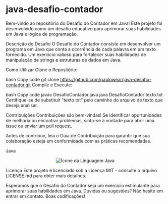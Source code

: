 # java-desafio-contador

Bem-vindo ao repositório do Desafio do Contador em Java! Este projeto foi desenvolvido como um desafio educativo para aprimorar suas habilidades em Java e lógica de programação.

Descrição do Desafio
O Desafio do Contador consiste em desenvolver um programa em Java que conta a ocorrência de cada palavra em um texto fornecido. Um exercício valioso para fortalecer suas habilidades de manipulação de strings e estruturas de dados em Java.

Como Utilizar
Clone o Repositório:

bash
Copy code
git clone https://github.com/paulowear/java-desafio-contador.git
Compile e Execute:

bash
Copy code
javac DesafioContador.java
java DesafioContador texto.txt
Certifique-se de substituir "texto.txt" pelo caminho do arquivo de texto que deseja analisar.

Contribuições
Contribuições são bem-vindas! Se identificar oportunidades de melhoria ou encontrar problemas, sinta-se à vontade para abrir uma issue ou enviar um pull request.

Antes de contribuir, leia o Guia de Contribuição para garantir que sua colaboração esteja em conformidade com as práticas recomendadas.

Java
<p align="center">
  <img src="https://img.icons8.com/color/96/000000/java-coffee-cup-logo.png" alt="Ícone da Linguagem Java">
</p>
Licença
Este projeto é licenciado sob a Licença MIT - consulte o arquivo LICENSE.md para obter mais detalhes.

Esperamos que o Desafio do Contador seja um exercício estimulante para aprimorar suas habilidades em Java. Dúvidas ou sugestões? Não hesite em entrar em contato. Boas codificações!






